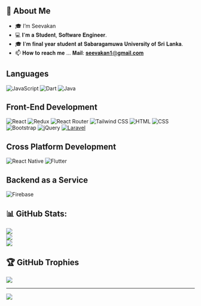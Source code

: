 ## 🚀 About Me
- 🎓 I’m Seevakan
- 💻 𝐈'𝐦 𝐚 𝐒𝐭𝐮𝐝𝐞𝐧𝐭, 𝐒𝐨𝐟𝐭𝐰𝐚𝐫𝐞 𝐄𝐧𝐠𝐢𝐧𝐞𝐞𝐫.
- 🎓 𝐈'𝐦 𝐟𝐢𝐧𝐚𝐥 𝐲𝐞𝐚𝐫 𝐬𝐭𝐮𝐝𝐞𝐧𝐭 𝐚𝐭 𝐒𝐚𝐛𝐚𝐫𝐚𝐠𝐚𝐦𝐮𝐰𝐚 𝐔𝐧𝐢𝐯𝐞𝐫𝐬𝐢𝐭𝐲 𝐨𝐟 𝐒𝐫𝐢 𝐋𝐚𝐧𝐤𝐚.
- 📫 𝐇𝐨𝐰 𝐭𝐨 𝐫𝐞𝐚𝐜𝐡 𝐦𝐞 ... 𝐌𝐚𝐢𝐥: 𝐬𝐞𝐞𝐯𝐚𝐤𝐚𝐧𝟏@𝐠𝐦𝐚𝐢𝐥.𝐜𝐨𝐦

## Languages

![JavaScript](https://img.shields.io/badge/JavaScript-yellow)
![Dart](https://img.shields.io/badge/Dart-blue)
![Java](https://img.shields.io/badge/Java-green)


## Front-End Development

![React](https://img.shields.io/badge/React-Library-blue?logo=react&style=flat)
![Redux](https://img.shields.io/badge/Redux-State%20Management-purple?logo=redux&style=flat)
![React Router](https://img.shields.io/badge/React%20Router-Routing-green?logo=react-router&style=flat)
![Tailwind CSS](https://img.shields.io/badge/Tailwind%20CSS-CSS%20Framework-blue?logo=tailwind-css&style=flat)
![HTML](https://img.shields.io/badge/HTML-Markup-red?logo=html5&style=flat)
![CSS](https://img.shields.io/badge/CSS-Styles-blue?logo=css3&style=flat)
![Bootstrap](https://img.shields.io/badge/Bootstrap-Framework-purple?logo=bootstrap&style=flat)
![jQuery](https://img.shields.io/badge/jQuery-Library-blue?logo=jquery&style=flat)
[![Laravel](https://img.shields.io/badge/Laravel-PHP%20Framework-FF2D20?logo=laravel&style=flat-square)](https://laravel.com/)


## Cross Platform Development

![React Native](https://img.shields.io/badge/React%20Native-Framework-blue?logo=react&style=flat)
![Flutter](https://img.shields.io/badge/Flutter-Framework-blue?logo=flutter&style=flat)


## Backend as a Service

![Firebase](https://img.shields.io/badge/Firebase-Database-orange?logo=firebase&style=flat)

## 📊 GitHub Stats:
![](https://github-readme-stats.vercel.app/api?username=Seevakan1997&theme=radical&hide_border=false&include_all_commits=false&count_private=false)<br/>
![](https://github-readme-streak-stats.herokuapp.com/?user=Seevakan1997&theme=radical&hide_border=false)<br/>
![](https://github-readme-stats.vercel.app/api/top-langs/?username=Seevakan1997&theme=radical&hide_border=false&include_all_commits=false&count_private=false&layout=compact)


## 🏆 GitHub Trophies
![](https://github-profile-trophy.vercel.app/?username=Seevakan1997&theme=radical&no-frame=false&no-bg=true&margin-w=4)

---
[![](https://visitcount.itsvg.in/api?id=Seevakan1997&icon=0&color=0)](https://visitcount.itsvg.in)
